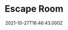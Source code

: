 ---
date: 2021-10-27T16:46:43.000Z
title: Escape Room
latitude: 51.727917
longitude: 0.481978
category: checkin
---